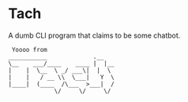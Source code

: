 # Tach

A dumb CLI program that claims to be some chatbot.

  ```
   Yoooo from
___________             .__     
\__    ___/____    ____ |  |__  
  |    |  \__  \ _/ ___\|  |  \ 
  |    |   / __ \\  \___|   Y  \
  |____|  (____  /\___  >___|  /
               \/     \/     \/ 

   ```
